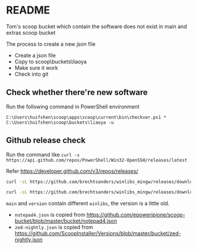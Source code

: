 # README

Tom's scoop bucket which contain the software does not exist in main and extras scoop bucket

The process to create a new json file

* Create a json file
* Copy to scoop\buckets\liaoya
* Make sure it work
* Check into git

## Check whether there're new software

Run the following command in PowerShell environment

    C:\Users\huifshen\scoop\apps\scoop\current\bin\checkver.ps1 * C:\Users\huifshen\scoop\buckets\liaoya -u

## Github release check

Run the command like `curl -s https://api.github.com/repos/PowerShell/Win32-OpenSSH/releases/latest`

Refer <https://developer.github.com/v3/repos/releases/>

```bash
curl -sL https://github.com/brechtsanders/winlibs_mingw/releases/download/12.2.0-14.0.6-10.0.0-ucrt-r2/winlibs-x86_64-posix-seh-gcc-12.2.0-llvm-14.0.6-mingw-w64ucrt-10.0.0-r2.7z.sha256

curl -sL https://github.com/brechtsanders/winlibs_mingw/releases/download/12.2.0-14.0.6-10.0.0-ucrt-r2/winlibs-i686-posix-dwarf-gcc-12.2.0-llvm-14.0.6-mingw-w64ucrt-10.0.0-r2.7z.sha256
```

`main` and `version` contain different `winlibs`, the version is a little old.

- `notepad4.json` is copied from <https://github.com/epoweripione/scoop-bucket/blob/master/bucket/notepad4.json>
- `zed-nightly.json` is copied from <https://github.com/ScoopInstaller/Versions/blob/master/bucket/zed-nightly.json>
